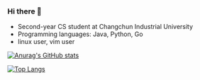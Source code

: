 ### Hi there 👋

<!--
**ThinyuXia/ThinyuXia** is a ✨ _special_ ✨ repository because its `README.md` (this file) appears on your GitHub profile.

Here are some ideas to get you started:

- 🔭 I’m currently working on ...
- 🌱 I’m currently learning ...
- 👯 I’m looking to collaborate on ...
- 🤔 I’m looking for help with ...
- 💬 Ask me about ...
- 📫 How to reach me: ...
- 😄 Pronouns: ...
- ⚡ Fun fact: ...
-->

- Second-year CS student at Changchun Industrial University
- Programming languages: Java, Python, Go
- linux user, vim user

[![Anurag's GitHub stats](https://github-readme-stats.vercel.app/api?username=ThinyuXia&show_icons=true&theme=synthwave)](https://github.com/anuraghazra/github-readme-stats)

[![Top Langs](https://github-readme-stats.vercel.app/api/top-langs/?username=ThinyuXia&layout=compact)](https://github.com/anuraghazra/github-readme-stats)

